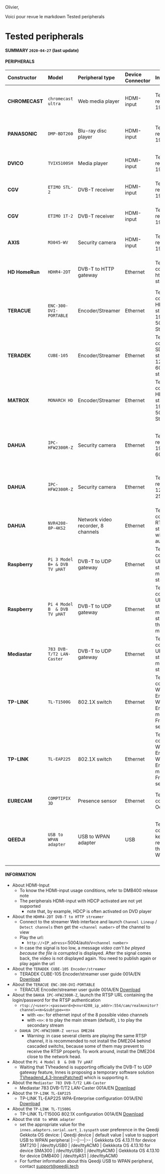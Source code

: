 Olivier,

Voici pour revue le markdown Tested peripherals

# Tested peripherals

#### **SUMMARY** `2020-04-27` (last update)

#### **PERIPHERALS**
|Constructor |Model |Peripheral type |Device Connector| Information  |Compatibility
|:--|:--|:--|:--|:--|:--
|**CHROMECAST** | `chromecast ultra`    | Web media player                  | HDMI-input | Tested resolution: 1920x1080 | Gekkota OS 4.10.18 (or above) for device DMB400 (with a valid HDCP key)
|**PANASONIC**  |`DMP-BDT260`           | Blu-ray disc player                | HDMI-input | Tested resolution: 1920x1080 | Gekkota OS 4.10.18 (or above) for device DMB400 (with a valid HDCP key)
|**DVICO**      |`TVIX5100SH`           | Media player                       | HDMI-input | Tested resolution: 1920x1080                                           | Gekkota OS 4.10.11 (or above) for device DMB400
|**CGV**        |`ETIMO STL-2`          | DVB-T receiver                     | HDMI-input | Tested resolution: 1920x1080                                           | Gekkota OS 4.10.11 (or above) for device DMB400
|**CGV**        |`ETIMO 1T-2`           | DVB-T receiver                     | HDMI-input | Tested resolution: 1920x1080                                           | Gekkota OS 4.10.11 (or above) for device DMB400
|**AXIS**       |`M3045-WV`             | Security camera                    | HDMI-input | Tested resolution: 1920x1080                                           | Gekkota OS 4.10.11 (or above) for device DMB400
|**HD HomeRun** |`HDHR4-2DT`            | DVB-T to HTTP gateway              | Ethernet   | Tested configuration: http streaming                                   | Gekkota OS 4.10.11 (or above) for devices DMB400, SMA300
|**TERACUE**    |`ENC-300-DVI-PORTABLE` | Encoder/Streamer                   | Ethernet   | Tested configuration: HDMI AV stream 1920x1080 50Hz to UDP Streaming   | Gekkota OS 4.10.11 (or above) for device DMB400
|**TERADEK**    |`CUBE-105`             | Encoder/Streamer                   | Ethernet   | Tested configuration: SDI AV stream 1280x720 60Hz to RTSP streaming    | Gekkota 4.10.15 (or above) for device DMB400
|**MATROX**     |`MONARCH HD` | Encoder/Streamer                              | Ethernet   | Tested configuration: HDMI AV stream 1920x1080 50Hz to RTSP Streaming   | Gekkota OS 4.13.12 (or above) for device DMB400/SMA300
|**DAHUA**      |`IPC-HFW2300R-Z`       | Security camera                    | Ethernet | Tested resolution: 1920x1080 60Hz  | tested with the NVR4208-8P-4KS2 / Gekkota OS 4.12.10 (or above) for devices DMB400, SMA300
|**DAHUA**      |`IPC-HFW2300R-Z`       | Security camera                    | Ethernet | Tested resolution: 1280x720 25Hz  | tested with the NVR4208-8P-4KS2 / Gekkota OS 4.12.10 (or above) for device DME204
|**DAHUA**      |`NVR4208-8P-4KS2`      | Network video recorder, 8 channels | Ethernet | Tested configuration: RTSP Live streaming with authentication |  Gekkota OS 4.12.10 (or above) for devices DMB400, SMA300, DME204
|**Raspberry**  |`Pi 3 Model B+ & DVB TV µHAT` | DVB-T to UDP gateway        | Ethernet | Tested configuration: UDP streaming, multicast, 1 stream | Gekkota OS 4.12.10 (or above) for device DMB400
|**Raspberry**  |`Pi 4 Model B  & DVB TV µHAT` | DVB-T to UDP gateway        | Ethernet | Tested configuration: UDP streaming, multicast, 2 streams on the same multiplex | Gekkota OS 4.12.10 (or above) for device DMB400
|**Mediastar**  | `783 DVB-T/T2 LAN-Caster` | DVB-T to UDP gateway           | Ethernet | Tested configuration: UDP streaming, multicast, 1 stream | Gekkota OS 4.12.12 (or above) for device DMB400
|**TP-LINK**  | `TL-T1500G` | 802.1X switch | Ethernet | Tested configuration: WPA-Enterprise, WPA2-Enterprise, multicast, FreeRadius server | Gekkota OS 4.13.10 (or above) for devices DMB400, SMA300, DME204
|**TP-LINK**  | `TL-EAP225` | 802.1X switch | Ethernet | Tested configuration: WPA-Enterprise, WPA2-Enterprise, multicast, FreeRadius server | Gekkota OS 4.13.10 (or above) for devices DMB400, SMA300, SMT210, SMH300
|**EURECAM**  | `COMPTIPIX 3D` | Presence sensor | Ethernet | Tested configuration: Occupancy | Gekkota OS 4.13.10 (or above) for device SMT210
|**QEEDJI**  | `USB to WPAN adapter` | USB to WPAN adapter | USB | Tested configuration: key code reception through WPAN | Gekkota OS 4.13.11 (or above) for device SMT210, Gekkota OS 4.13.10 (or above) for devices DMB400, SMA300
#### **INFORMATION**
- About HDMI-Input
    - To know the HDMI-input usage conditions, refer to DMB400 release note
    - The peripherals HDMI-input with HDCP activated are not yet supported
        - note that, by example, HDCP is often activated on DVD player
- About the `HDHR4-2DT DVB-T to HTTP streamer`
    - Connect to the streamer Web interface and launch ```Channel Lineup``` / ```Detect channels``` then get the ```<channel number>``` of the channel to view
    - Play the url:
        - ```http://<IP_adress>```:5004/auto/v```<channel number>```
    - In case the signal is too low, a message *video can't be played because the file is corrupted* is displayed. After the signal comes back, the video is not displayed again. You need to publish again or play again the url
- About the `TERADEK CUBE-105 Encoder/streamer`
    - TERADEK CUBE-105 Encoder/streamer user guide 001A/EN [Download](https://github.com/innes-labs/archives/downloads/third-part-tools/Teradec-Cube105-configuration_001A_en.pdf)
- About the `TERACUE ENC-300-DVI-PORTABLE`
    - TERACUE Encoder/streamer user guide 001A/EN [Download](https://github.com/innes-labs/archives/downloads/third-part-tools/teracue_encoder_configuration-001A_en.pdf)
- About the `DAHUA IPC-HFW2300R-Z`, launch the RTSP URL containing the login/password for the RTSP authentication
    - ```rtsp://<user>:<password>@<nvr4208_ip_addr>:554/cam/realmonitor?channel=<m>&subtype=<n>```
        - with ```<m>```: for ethernet input <m> of the 8 possible video channels
        - with ```<n>```: ```0``` to play the main stream (default), ```1``` to play the secondary stream
    - `DAHUA IPC-HFW2300R-Z versus DME204`
        - Warning: in case several clients are playing the same RTSP channel, it is recommended to not install the DME204 behind cascaded switchs, because some of them may prevent to receive the RTSP properly. To work around, install the DME204 close to the network head.
- About the `Pi 4 Model B  & DVB TV µHAT`
    - Waiting that TVheadend is supporting officially the DVB-T to UDP gateway feature, Innes is proposing a temporary software solution [TVheadend_4.3-InnesPatched1](https://www.innes.pro/en/support/index.php?Third_part_documentation_and_tools/TVHeadend_4.3-Innespatched1) which is supporting it.
- About the `Mediastar 783 DVB-T/T2 LAN-Caster`
    - Mediastar 783 DVB-T/T2 LAN-Caster 001A/EN [Download](https://github.com/innes-labs/archives/downloads/third-part-tools/783-DVB-T-T2-LAN-Caster-configuration.pdf)
- About the `TP-LINK TL-EAP225`
    - TP-LINK TL-EAP225 WPA-Enterprise configuration 001A/EN) [Download](https://github.com/innes-labs/archives/downloads/third-part-tools/tl_eap225-802_1X-configuration-001A_en.pdf)
- About the `TP-LINK TL-T1500G`
    - TP-LINK TL-T1500G 802.1X configuration 001A/EN [Download](https://github.com/innes-labs/archives/downloads/third-part-tools/tl_t1500g-802_1X-configuration-001A_en.pdf)
- About the `USB to WPAN adapter`
    - set the appropriate value for the `innes.adapters.serial.uart_1.syspath` user preference in the Qeedji Gekkota OS device:
| Qeedji device | default value | value to support USB to WPAN peripheral
|:--|:--|:--
| Gekkkota OS 4.13.11 for device SMT210  | /dev/ttyUSB0  | /dev/ttyACM0
| Gekkkota OS 4.13.10 for device SMA300  | /dev/ttyUSB0  | /dev/ttyACM0
| Gekkkota OS 4.13.10 for device DMB400  | /dev/ttyAS1   | /dev/ttyACM0
    - For further information about this Qeedji USB to WPAN peripheral, contact support@qeedji.tech
